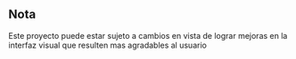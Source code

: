 ## Nota 
Este proyecto puede estar sujeto a cambios en vista de lograr mejoras en la interfaz visual que resulten mas agradables al usuario
